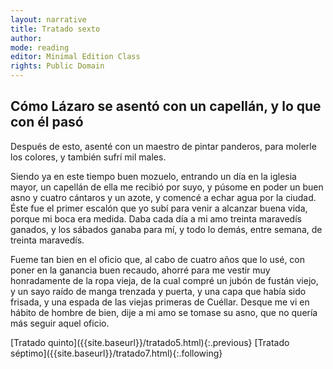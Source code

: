 ```yaml
---
layout: narrative
title: Tratado sexto
author:
mode: reading
editor: Minimal Edition Class
rights: Public Domain
---
```


  
## Cómo Lázaro se asentó con un capellán, y lo que con él pasó

  
Después de esto, asenté con un maestro de pintar panderos, para molerle los colores, y también sufrí mil males.
 
Siendo ya en este tiempo buen mozuelo, entrando un día en la iglesia mayor, un capellán de ella me recibió por suyo, y púsome en poder un buen asno y cuatro cántaros y un azote, y comencé a echar agua por la ciudad. Éste fue el primer escalón que yo subí para venir a alcanzar buena vida, porque mi boca era medida. Daba cada día a mi amo treinta maravedís ganados, y los sábados ganaba para mí, y todo lo demás, entre semana, de treinta maravedís.
 
Fueme tan bien en el oficio que, al cabo de cuatro años que lo usé, con poner en la ganancia buen recaudo, ahorré para me vestir muy honradamente de la ropa vieja, de la cual compré un jubón de fustán viejo, y un sayo raído de manga trenzada y puerta, y una capa que había sido frisada, y una espada de las viejas primeras de Cuéllar. Desque me vi en hábito de hombre de bien, dije a mi amo se tomase su asno, que no quería más seguir aquel oficio.
  

<div class="inline-nav" markdown="1">
[Tratado quinto]({{site.baseurl}}/tratado5.html){:.previous}
[Tratado séptimo]({{site.baseurl}}/tratado7.html){:.following}

</div>
